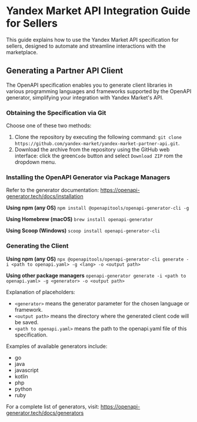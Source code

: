 # Yandex Market API Integration Guide for Sellers

This guide explains how to use the Yandex Market API specification for sellers, designed to automate and streamline interactions with the marketplace.

## Generating a Partner API Client

The OpenAPI specification enables you to generate client libraries in various programming languages and frameworks supported by the OpenAPI generator,  simplifying your integration with Yandex Market's API.

### Obtaining the Specification via Git

Choose one of these two methods:
1. Clone the repository by executing the following command: `git clone https://github.com/yandex-market/yandex-market-partner-api.git`.
2. Download the archive from the repository using the GitHub web interface: click the green`Code` button and select `Download ZIP` rom the dropdown menu.

### Installing the OpenAPI Generator via Package Managers

Refer to the generator documentation: <https://openapi-generator.tech/docs/installation>

**Using npm (any OS)**
`npm install @openapitools/openapi-generator-cli -g`

**Using Homebrew (macOS)**
`brew install openapi-generator`

**Using Scoop (Windows)**
`scoop install openapi-generator-cli`

### Generating the Client

**Using npm (any OS)**
`npx @openapitools/openapi-generator-cli generate -i <path to openapi.yaml> -g <lang> -o <output path>`

**Using other package managers**
`openapi-generator generate -i <path to openapi.yaml> -g <generator> -o <output path> `

Explanation of placeholders:

* `<generator>` means the generator parameter for the chosen language or framework.
* `<output path>` means the directory where the generated client code will be saved.
* `<path to openapi.yaml>` means the path to the openapi.yaml file of this specification.

Examples of available generators include:
* go
* java
* javascript
* kotlin
* php
* python
* ruby

For a complete list of generators, visit: <https://openapi-generator.tech/docs/generators>

